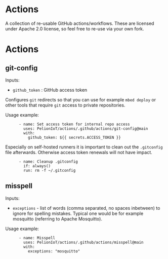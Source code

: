 # Actions

A collection of re-usable GitHub actions/workflows.
These are licensed under Apache 2.0 license, so feel free to re-use via your own fork.

# Actions
## git-config
Inputs:
- `github_token` : GitHub access token

Configures `git` redirects so that you can use for example `mbed deploy` or other tools that require `git` access to private repositories.

Usage example:
```
      - name: Set access token for internal repo access
        uses: PelionIoT/actions/.github/actions/git-config@main
        with:
          github_token: ${{ secrets.ACCESS_TOKEN }}
```
Especially on self-hosted runners it is important to clean out the `.gitconfig` file afterwards. Otherwise access token renewals will not have impact.
```
      - name: Cleanup .gitconfig
        if: always()
        run: rm -f ~/.gitconfig
```

## misspell
Inputs:
- `exceptions` - list of words (comma separated, no spaces inbetween) to ignore for spelling mistakes. Typical one would be for example mosquitto (referring to Apache Mosquitto).

Usage example:
```
      - name: Misspell
        uses: PelionIoT/actions/.github/actions/misspell@main
        with:
          exceptions: "mosquitto"
```
